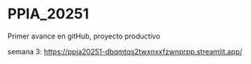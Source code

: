 # PPIA_20251
Primer avance en gitHub, proyecto productivo

semana 3: https://ppia20251-dbqmtqs2twxnxxfzwnprpp.streamlit.app/

